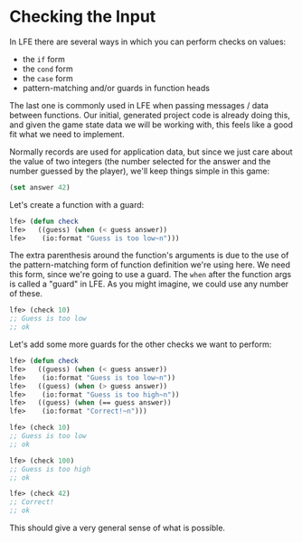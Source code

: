 # Checking the Input

In LFE there are several ways in which you can perform checks on values:

* the `if` form
* the `cond` form
* the `case` form
* pattern-matching and/or guards in function heads

The last one is commonly used in LFE when passing messages / data between functions. Our initial, generated project code is already doing this, and given the game state data we will be working with, this feels like a good fit what we need to implement.

Normally records are used for application data, but since we just care about the value of two integers (the number selected for the answer and the number guessed by the player), we'll keep things simple in this game:

```lisp
(set answer 42)
```

Let's create a function with a guard:

```lisp
lfe> (defun check
lfe>   ((guess) (when (< guess answer))
lfe>    (io:format "Guess is too low~n")))
```

The extra parenthesis around the function's arguments is due to the use of the pattern-matching form of function definition we're using here. We need this form, since we're going to use a guard. The `when` after the function args is called a "guard" in LFE. As you might imagine, we could use any number of these.

```lisp
lfe> (check 10)
;; Guess is too low
;; ok
```

Let's add some more guards for the other checks we want to perform:

```lisp
lfe> (defun check
lfe>   ((guess) (when (< guess answer))
lfe>    (io:format "Guess is too low~n"))
lfe>   ((guess) (when (> guess answer))
lfe>    (io:format "Guess is too high~n"))
lfe>   ((guess) (when (== guess answer))
lfe>    (io:format "Correct!~n")))
```

```lisp
lfe> (check 10)
;; Guess is too low
;; ok
```
```lisp
lfe> (check 100)
;; Guess is too high
;; ok
```
```lisp
lfe> (check 42)
;; Correct!
;; ok
```

This should give a very general sense of what is possible.
